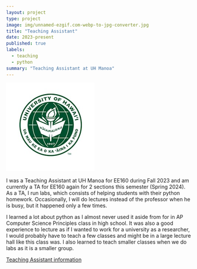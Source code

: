 ```yaml
---
layout: project
type: project
image: img/unnamed-ezgif.com-webp-to-jpg-converter.jpg
title: "Teaching Assistant"
date: 2023-present
published: true
labels:
  - teaching
  - python
summary: "Teaching Assistant at UH Manoa"
---
```

<img class="img-fluid" src="../img/unnamed-ezgif.com-webp-to-jpg-converter.jpg">

I was a Teaching Assistant at UH Manoa for EE160 during Fall 2023 and am currently a TA for EE160 again for 2 sections this semester (Spring 2024). As a TA, I run labs, which consists of helping students with their python homework. Occasionally, I will do lectures instead of the professor when he is busy, but it happened only a few times.

I learned a lot about python as I almost never used it aside from for in AP Computer Science Principles class in high school. It was also a good experience to lecture as if I wanted to work for a university as a researcher, I would probably have to teach a few classes and might be in a large lecture hall like this class was. I also learned to teach smaller classes when we do labs as it is a smaller group.

<a href="https://ee.hawaii.edu/student/graduate/ta-responsibilities"><i class="large github icon "></i>Teaching Assistant information</a>
